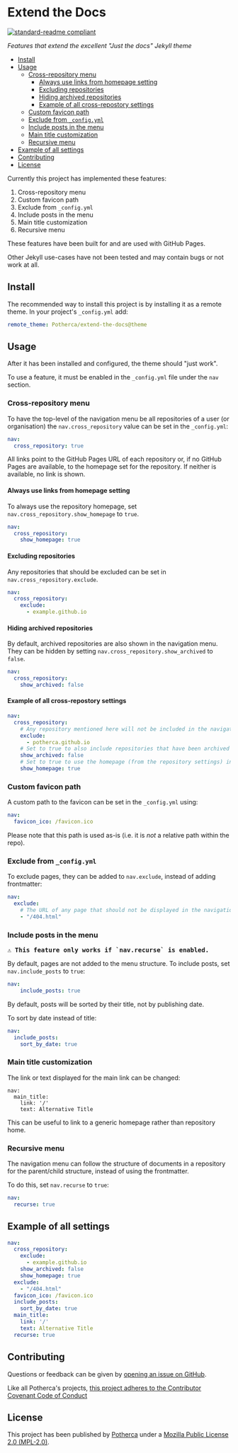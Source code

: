 # Extend the Docs

<!-- @TODO: Banner  -->

[![standard-readme compliant](https://img.shields.io/badge/readme%20style-standard-green.svg)](https://github.com/RichardLitt/standard-readme)

_Features that extend the excellent "Just the docs" Jekyll theme_

<!-- toc -->

- [Install](#install)
- [Usage](#usage)
  - [Cross-repository menu](#cross-repository-menu)
    - [Always use links from homepage setting](#always-use-links-from-homepage-setting)
    - [Excluding repositories](#excluding-repositories)
    - [Hiding archived repositories](#hiding-archived-repositories)
    - [Example of all cross-repostory settings](#example-of-all-cross-repostory-settings)
  - [Custom favicon path](#custom-favicon-path)
  - [Exclude from `_config.yml`](#exclude-from-_configyml)
  - [Include posts in the menu](#include-posts-in-the-menu)
  - [Main title customization](#main-title-customization)
  - [Recursive menu](#recursive-menu)
- [Example of all settings](#example-of-all-settings)
- [Contributing](#contributing)
- [License](#license)

<!-- tocstop -->

Currently this project has implemented these features:

1. Cross-repository menu
2. Custom favicon path
3. Exclude from `_config.yml`
4. Include posts in the menu
5. Main title customization
6. Recursive menu

These features have been built for and are used with GitHub Pages.

Other Jekyll use-cases have not been tested and may contain bugs or not work at
all.

## Install

The recommended way to install this project is by installing it as a remote
theme. In your project's `_config.yml` add:

```yml
remote_theme: Potherca/extend-the-docs@theme
```

## Usage

After it has been installed and configured, the theme should "just work".

To use a feature, it must be enabled in the `_config.yml` file under the `nav`
section.

### Cross-repository menu

To have the top-level of the navigation menu be all repositories of a user (or
organisation) the `nav.cross_repository` value can be set in the `_config.yml`:

```yml
nav:
  cross_repository: true
```

All links point to the GitHub Pages URL of each repository or, if no GitHub
Pages are available, to the homepage set for the repository. If neither is
available, no link is shown.

#### Always use links from homepage setting

To always use the repository homepage, set `nav.cross_repository.show_homepage`
to `true`.

```yml
nav:
  cross_repository:
    show_homepage: true
```

#### Excluding repositories

Any repositories that should be excluded can be set in `nav.cross_repository.exclude`.

```yml
nav:
  cross_repository:
    exclude:
      - example.github.io
```

#### Hiding archived repositories

By default, archived repositories are also shown in the navigation menu. They
can be hidden by setting `nav.cross_repository.show_archived` to `false`.

```yml
nav:
  cross_repository:
    show_archived: false
```

#### Example of all cross-repostory settings

```yml
nav:
  cross_repository:
    # Any repository mentioned here will not be included in the navigation menu
    exclude:
      - potherca.github.io
    # Set to true to also include repositories that have been archived
    show_archived: false
    # Set to true to use the homepage (from the repository settings) instead of https://site.url/repository-name
    show_homepage: true
```

### Custom favicon path

A custom path to the favicon can be set in the `_config.yml` using:

```yml
nav:
  favicon_ico: /favicon.ico
```

Please note that this path is used as-is (i.e. it is _not_ a relative path
within the repo).

### Exclude from `_config.yml`

To exclude pages, they can be added to `nav.exclude`, instead of adding
frontmatter:

```yml
nav:
  exclude:
    # The URL of any page that should not be displayed in the navigation menu
    - "/404.html"
```

### Include posts in the menu

<kbd>
<strong>⚠️ This feature only works if `nav.recurse` is enabled.</strong>
</kbd>

By default, pages are not added to the menu structure. To include posts, set
`nav.include_posts` to `true`:

```yml
nav:
    include_posts: true
```

By default, posts will be sorted by their title, not by publishing date.

To sort by date instead of title:

```yml
nav:
  include_posts:
    sort_by_date: true
```

### Main title customization

The link or text displayed for the main link can be changed:

```
nav:
  main_title:
    link: '/'
    text: Alternative Title
```

This can be useful to link to a generic homepage rather than repository home.

### Recursive menu

The navigation menu can follow the structure of documents in a repository for
the parent/child structure, instead of using the frontmatter.

To do this, set `nav.recurse` to `true`:

```yml
nav:
  recurse: true
```

## Example of all settings

```yml
nav:
  cross_repository:
    exclude:
      - example.github.io
    show_archived: false
    show_homepage: true
  exclude:
    - "/404.html"
  favicon_ico: /favicon.ico
  include_posts:
    sort_by_date: true
  main_title:
    link: '/'
    text: Alternative Title
  recurse: true
```

## Contributing

Questions or feedback can be given by [opening an issue on GitHub](https://github.com/Potherca/extend-the-docs/issues).

Like all Potherca's projects, [this project adheres to the Contributor Covenant Code of Conduct](CODE_OF_CONDUCT.md)

<!--
@TODO: Link to a CONTRIBUTING file
-->

## License

This project has been published by [Potherca](https://pother.ca) under a [Mozilla Public License 2.0 (MPL-2.0)](./LICENSE).
